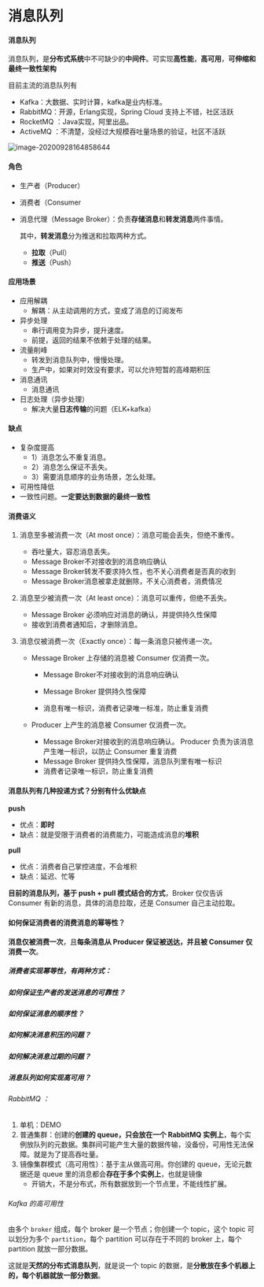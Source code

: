 # 消息队列 

#### 消息队列

消息队列，是**分布式系统**中不可缺少的**中间件**。可实现**高性能**，**高可用**，**可伸缩和最终一致性架构**

目前主流的消息队列有

- Kafka：大数据、实时计算，kafka是业内标准。
- RabbitMQ：开源，Erlang实现，Spring Cloud 支持上不错，社区活跃
- RocketMQ ：Java实现，阿里出品。
- ActiveMQ ：不清楚，没经过大规模吞吐量场景的验证，社区不活跃

![image-20200928164858644](https://gitee.com//chenchong0817/picture/raw/master/Aaron/20200928164900.png)

#### 角色

- 生产者（Producer）

- 消费者（Consumer

- 消息代理（Message Broker）：负责**存储消息**和**转发消息**两件事情。

  其中，**转发消息**分为推送和拉取两种方式。

  - **拉取**（Pull）
  - **推送**（Push）

#### 应用场景

- 应用解耦
  - 解耦：从主动调用的方式，变成了消息的订阅发布
- 异步处理
  - 串行调用变为异步，提升速度。
  - 前提，返回的结果不依赖于处理的结果。
- 流量削峰
  - 转发到消息队列中，慢慢处理。
  - 生产中，如果对时效没有要求，可以允许短暂的高峰期积压
- 消息通讯
  - 消息通讯
- 日志处理（异步处理）
  - 解决大量**日志传输**的问题（ELK+kafka）

#### 缺点

- 复杂度提高
  - 1）消息怎么不重复消息。
  - 2）消息怎么保证不丢失。
  - 3）需要消息顺序的业务场景，怎么处理。
- 可用性降低
- 一致性问题。**一定要达到数据的最终一致性**

#### 消费语义

1. 消息至多被消费一次（At most once）：消息可能会丢失，但绝不重传。

   - 吞吐量大，容忍消息丢失。
   - Message Broker不对接收到的消息响应确认
   - Message Broker转发不要求持久性，也不关心消费者是否真的收到
   - Message Broker消息被拿走就删除，不关心消费者，消费情况

2. 消息至少被消费一次（At least once）：消息可以重传，但绝不丢失。

   - Message Broker 必须响应对消息的确认，并提供持久性保障
   - 接收到消费者通知后，才删除消息。

3. 消息仅被消费一次（Exactly once）：每一条消息只被传递一次。

   - Message Broker 上存储的消息被 Consumer 仅消费一次。

     - Message Broker不对接收到的消息响应确认

     - Message Broker 提供持久性保障
     - 消息有唯一标识，消费者记录唯一标准，防止重复消费

   - Producer 上产生的消息被 Consumer 仅消费一次。

     - Message Broker对接收到的消息响应确认。 Producer 负责为该消息产生唯一标识，以防止 Consumer 重复消费
     - Message Broker 提供持久性保障，消息队列里有唯一标识
     - 消费者记录唯一标识，防止重复消费

#### 消息队列有几种投递方式？分别有什么优缺点

**push**

- 优点：**即时**
- 缺点：就是受限于消费者的消费能力，可能造成消息的**堆积**

**pull**

- 优点：消费者自己掌控进度，不会堆积
- 缺点：延迟、忙等

**目前的消息队列，基于 push + pull 模式结合的方式**，Broker 仅仅告诉 Consumer 有新的消息，具体的消息拉取，还是 Consumer 自己主动拉取。

#### 如何保证消费者的消费消息的幂等性？

**消息仅被消费一次**，且**每条消息从 Producer 保证被送达，并且被 Consumer 仅消费一次**。

##### 消费者实现幂等性，有两种方式：

##### 如何保证生产者的发送消息的可靠性？

##### 如何保证消息的顺序性？

##### 如何解决消息积压的问题？

##### 如何解决消息过期的问题？

##### 消息队列如何实现高可用？

###### RabbitMQ ：

1. 单机：DEMO
2. 普通集群：创建的**创建的 queue，只会放在一个 RabbitMQ 实例上**，每个实例放队列的元数据。集群间可能产生大量的数据传输，没备份，可用性无法保障。就是为了提高吞吐量。
3. 镜像集群模式（高可用性）：基于主从做高可用。你创建的 queue，无论元数据还是 queue 里的消息都会**存在于多个实例上**，也就是镜像
   - 开销大，不是分布式，所有数据放到一个节点里，不能线性扩展。

###### Kafka 的高可用性

由多个 `broker` 组成，每个 broker 是一个节点；你创建一个 topic，这个 topic 可以划分为多个 `partition`，每个 partition 可以存在于不同的 broker 上，每个 partition 就放一部分数据。

这就是**天然的分布式消息队列**，就是说一个 topic 的数据，是**分散放在多个机器上的，每个机器就放一部分数据**。


